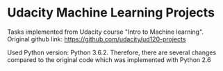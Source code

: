 # Udacity Machine Learning Projects

Tasks implemented from Udacity course "Intro to Machine learning". Original github link: https://github.com/udacity/ud120-projects

Used Python version: Python 3.6.2. Therefore, there are several changes compared to the original code which was implemented with Python 2.6
